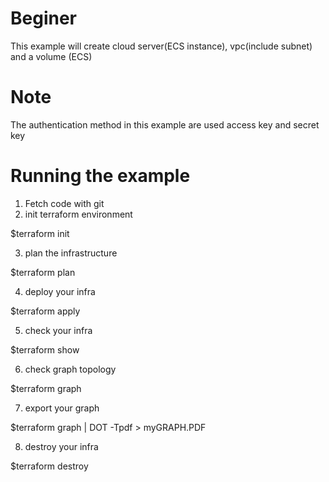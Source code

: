 # Beginer

This example will create cloud server(ECS instance), vpc(include subnet) and a volume (ECS)

# Note
The authentication method in this example are used access key and secret key

# Running the example


1. Fetch code with git 
2. init terraform environment

$terraform init

3. plan the infrastructure

$terraform plan

4. deploy your infra

$terraform apply

5. check your infra

$terraform show

6. check graph topology

$terraform graph

7. export your graph

$terraform graph | DOT -Tpdf > myGRAPH.PDF

8. destroy your infra

$terraform destroy
